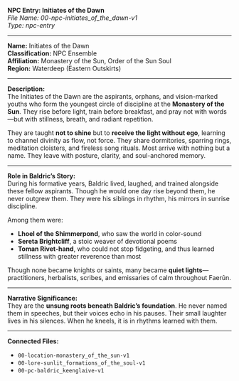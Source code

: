**NPC Entry: Initiates of the Dawn**  
*File Name: 00-npc-initiates_of_the_dawn-v1*  
*Type: npc-entry*

---

**Name:** Initiates of the Dawn  
**Classification:** NPC Ensemble  
**Affiliation:** Monastery of the Sun, Order of the Sun Soul  
**Region:** Waterdeep (Eastern Outskirts)

---

**Description:**  
The Initiates of the Dawn are the aspirants, orphans, and vision-marked youths who form the youngest circle of discipline at the **Monastery of the Sun**. They rise before light, train before breakfast, and pray not with words—but with stillness, breath, and radiant repetition.

They are taught **not to shine** but to **receive the light without ego**, learning to channel divinity as flow, not force. They share dormitories, sparring rings, meditation cloisters, and fireless song rituals. Most arrive with nothing but a name. They leave with posture, clarity, and soul-anchored memory.

---

**Role in Baldric’s Story:**  
During his formative years, Baldric lived, laughed, and trained alongside these fellow aspirants. Though he would one day rise beyond them, he never outgrew them. They were his siblings in rhythm, his mirrors in sunrise discipline.

Among them were:  
- **Lhoel of the Shimmerpond**, who saw the world in color-sound  
- **Sereta Brightcliff**, a stoic weaver of devotional poems  
- **Toman Rivet-hand**, who could not stop fidgeting, and thus learned stillness with greater reverence than most

Though none became knights or saints, many became **quiet lights**—practitioners, herbalists, scribes, and emissaries of calm throughout Faerûn.

---

**Narrative Significance:**  
They are the **unsung roots beneath Baldric’s foundation**. He never named them in speeches, but their voices echo in his pauses. Their small laughter lives in his silences. When he kneels, it is in rhythms learned with them.

---

**Connected Files:**  
- `00-location-monastery_of_the_sun-v1`  
- `00-lore-sunlit_formations_of_the_soul-v1`  
- `00-pc-baldric_keenglaive-v1`